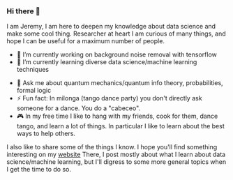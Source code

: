 ### Hi there 👋
I am Jeremy, I am here to deepen my knowledge about data science and make some cool thing.
Researcher at heart I am curious of many things, and hope I can be useful for a maximum number of people.


- 🔭 I’m currently working on background noise removal with tensorflow
- 🌱 I’m currently learning diverse data science/machine learning techniques
<!-- - 👯 I’m looking to collaborate on ...
 - 🤔 I’m looking for help with ... -->
- 💬 Ask me about quantum mechanics/quantum info theory, probabilities, formal logic
- ⚡ Fun fact: In milonga (tango dance party) you don't directly ask someone for a dance. You do a "cabeceo".
- 🎮 In my free time I like to hang with my friends, cook for them, dance tango, and learn a lot of things. In
particular I like to learn about the best ways to help others.

I also like to share some of the things I know. I hope you'll find something interesting on my [website](https://jrmy-rbr.github.io)
There, I post mostly about what I learn about data science/machine learning, but I'll digress to some more general topics when 
I get the time to do so.
